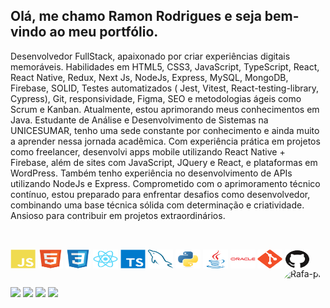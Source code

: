## Olá, me chamo Ramon Rodrigues e seja bem-vindo ao meu portfólio.
Desenvolvedor FullStack, apaixonado por criar experiências digitais memoráveis. Habilidades em HTML5, CSS3,
 JavaScript, TypeScript, React, React Native, Redux, Next Js, NodeJs, Express, MySQL, MongoDB, Firebase, SOLID,
 Testes automatizados ( Jest, Vitest, React-testing-library, Cypress), Git, responsividade, Figma, SEO e metodologias
 ágeis como Scrum e Kanban. Atualmente, estou aprimorando meus conhecimentos em Java.
 Estudante de Análise e Desenvolvimento de Sistemas na UNICESUMAR, tenho uma sede constante por conhecimento e
 ainda muito a aprender nessa jornada acadêmica. Com experiência prática em projetos como freelancer, desenvolvi apps
 mobile utilizando React Native + Firebase, além de sites com JavaScript, JQuery e React, e plataformas em WordPress.
 Também tenho experiência no desenvolvimento de APIs utilizando NodeJs e Express.
 Comprometido com o aprimoramento técnico contínuo, estou preparado para enfrentar desafios como desenvolvedor,
 combinando uma base técnica sólida com determinação e criatividade. Ansioso para contribuir em projetos extraordinários.
##

<div style="display: inline_block"><br>
  <img align="center" alt="Ramon-JavaScript" height="30" width="40" src="https://raw.githubusercontent.com/devicons/devicon/master/icons/javascript/javascript-plain.svg">
  <img align="center" alt="Ramon-HTML" height="30" width="40" src="https://raw.githubusercontent.com/devicons/devicon/master/icons/html5/html5-original.svg">
  <img align="center" alt="Ramon-CSS" height="30" width="40" src="https://raw.githubusercontent.com/devicons/devicon/master/icons/css3/css3-original.svg">
  <img align="center" alt="Ramon-React" height="30" width="40" src="https://raw.githubusercontent.com/devicons/devicon/master/icons/react/react-original.svg">
  <img align="center" alt="Ramon-TypeScript" height="30" width="40" src="https://raw.githubusercontent.com/devicons/devicon/master/icons/typescript/typescript-original.svg">
  <img align="center" alt="Ramon-MySQL" height="30" width="40" src="https://raw.githubusercontent.com/devicons/devicon/master/icons/mysql/mysql-original.svg">
  <img align="center" alt="Ramon-Python" height="30" width="40" src="https://raw.githubusercontent.com/devicons/devicon/master/icons/python/python-original.svg">
  <img align="center" alt="Ramon-JAVA" height="30" width="40" src="https://raw.githubusercontent.com/devicons/devicon/master/icons/java/java-original.svg">
  <img align="center" alt="Ramon-Oracle" height="30" width="40" src="https://raw.githubusercontent.com/devicons/devicon/master/icons/oracle/oracle-original.svg">
  <img align="center" alt="Ramon-Git" height="30" width="40" src="https://raw.githubusercontent.com/devicons/devicon/master/icons/git/git-original.svg">
  <img align="center" alt="Ramon-GitHub" height="30" width="40" src="https://raw.githubusercontent.com/devicons/devicon/master/icons/github/github-original.svg">
  <img align="right" alt="Rafa-pic" height="150" style="border-radius:50px;" src="https://cdn.discordapp.com/attachments/579702864814014476/1053661000844447824/Design_sem_nome.gif">
</div>
  
  ##
 
<div> 
  <a href="https://www.youtube.com/channel/UCrMfq6Q-93_rDdziBpm7wZA" target="_blank"><img src="https://img.shields.io/badge/YouTube-FF0000?style=for-the-badge&logo=youtube&logoColor=white" target="_blank"></a>
 <a href="https://discord.gg/234887974200803329" target="_blank"><img src="https://img.shields.io/badge/Discord-7289DA?style=for-the-badge&logo=discord&logoColor=white" target="_blank"></a> 
  <a href = "ramonrodsouza@gmail.com"><img src="https://img.shields.io/badge/-Gmail-%23333?style=for-the-badge&logo=gmail&logoColor=white" target="_blank"></a>
  <a href="https://www.linkedin.com/in/ramonrodsouza/ target="_blank"><img src="https://img.shields.io/badge/-LinkedIn-%230077B5?style=for-the-badge&logo=linkedin&logoColor=white" target="_blank"></a> 
 

</div>
